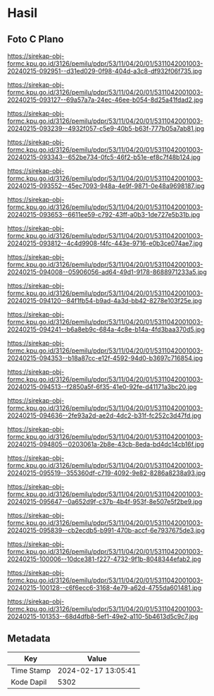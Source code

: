 # Hasil

## Foto C Plano

https://sirekap-obj-formc.kpu.go.id/3126/pemilu/pdpr/53/11/04/20/01/5311042001003-20240215-092951--d31ed029-0f98-404d-a3c8-df932f06f735.jpg

https://sirekap-obj-formc.kpu.go.id/3126/pemilu/pdpr/53/11/04/20/01/5311042001003-20240215-093127--69a57a7a-24ec-46ee-b054-8d25a41fdad2.jpg

https://sirekap-obj-formc.kpu.go.id/3126/pemilu/pdpr/53/11/04/20/01/5311042001003-20240215-093239--4932f057-c5e9-40b5-b63f-777b05a7ab81.jpg

https://sirekap-obj-formc.kpu.go.id/3126/pemilu/pdpr/53/11/04/20/01/5311042001003-20240215-093343--652be734-0fc5-46f2-b51e-ef8c7f48b124.jpg

https://sirekap-obj-formc.kpu.go.id/3126/pemilu/pdpr/53/11/04/20/01/5311042001003-20240215-093552--45ec7093-948a-4e9f-9871-0e48a9698187.jpg

https://sirekap-obj-formc.kpu.go.id/3126/pemilu/pdpr/53/11/04/20/01/5311042001003-20240215-093653--6611ee59-c792-43ff-a0b3-1de727e5b31b.jpg

https://sirekap-obj-formc.kpu.go.id/3126/pemilu/pdpr/53/11/04/20/01/5311042001003-20240215-093812--4c4d9908-f4fc-443e-9716-e0b3ce074ae7.jpg

https://sirekap-obj-formc.kpu.go.id/3126/pemilu/pdpr/53/11/04/20/01/5311042001003-20240215-094008--05906056-ad64-49d1-9178-8688971233a5.jpg

https://sirekap-obj-formc.kpu.go.id/3126/pemilu/pdpr/53/11/04/20/01/5311042001003-20240215-094120--84f1fb54-b9ad-4a3d-bb42-8278e103f25e.jpg

https://sirekap-obj-formc.kpu.go.id/3126/pemilu/pdpr/53/11/04/20/01/5311042001003-20240215-094241--b6a8eb9c-684a-4c8e-b14a-4fd3baa370d5.jpg

https://sirekap-obj-formc.kpu.go.id/3126/pemilu/pdpr/53/11/04/20/01/5311042001003-20240215-094353--b18a87cc-e12f-4592-94d0-b3697c716854.jpg

https://sirekap-obj-formc.kpu.go.id/3126/pemilu/pdpr/53/11/04/20/01/5311042001003-20240215-094513--f2850a5f-6f35-41e0-92fe-d41171a3bc20.jpg

https://sirekap-obj-formc.kpu.go.id/3126/pemilu/pdpr/53/11/04/20/01/5311042001003-20240215-094636--2fe93a2d-ae2d-4dc2-b31f-fc252c3d47fd.jpg

https://sirekap-obj-formc.kpu.go.id/3126/pemilu/pdpr/53/11/04/20/01/5311042001003-20240215-094805--0203061a-2b8e-43cb-8eda-bd4dc14cb16f.jpg

https://sirekap-obj-formc.kpu.go.id/3126/pemilu/pdpr/53/11/04/20/01/5311042001003-20240215-095519--355360df-c719-4092-9e82-8286a8238a93.jpg

https://sirekap-obj-formc.kpu.go.id/3126/pemilu/pdpr/53/11/04/20/01/5311042001003-20240215-095647--0a652d9f-c37b-4b4f-953f-8e507e5f2be9.jpg

https://sirekap-obj-formc.kpu.go.id/3126/pemilu/pdpr/53/11/04/20/01/5311042001003-20240215-095839--cb2ecdb5-b991-470b-accf-6e7937675de3.jpg

https://sirekap-obj-formc.kpu.go.id/3126/pemilu/pdpr/53/11/04/20/01/5311042001003-20240215-100006--10dce381-f227-4732-9f1b-8048344efab2.jpg

https://sirekap-obj-formc.kpu.go.id/3126/pemilu/pdpr/53/11/04/20/01/5311042001003-20240215-100128--c6f6ecc6-3168-4e79-a62d-4755da601481.jpg

https://sirekap-obj-formc.kpu.go.id/3126/pemilu/pdpr/53/11/04/20/01/5311042001003-20240215-101353--68d4dfb8-5ef1-49e2-a110-5b4613d5c9c7.jpg


## Metadata

| Key        | Value               |
| ---------- | ------------------- |
| Time Stamp | 2024-02-17 13:05:41 |
| Kode Dapil | 5302                |




